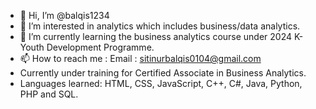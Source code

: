 - 👋 Hi, I’m @balqis1234
- 👀 I’m interested in analytics which includes business/data analytics.
- 🌱 I’m currently learning the business analytics course under 2024 K-Youth Development Programme.
- 📫 How to reach me : Email : sitinurbalqis0104@gmail.com
- Currently under training for Certified Associate in Business Analytics. 
- Languages learned: HTML, CSS, JavaScript, C++, C#, Java, Python, PHP and SQL.

<!---
balqis1234/balqis1234 is a ✨ special ✨ repository because its `README.md` (this file) appears on your GitHub profile.
You can click the Preview link to take a look at your changes.
--->
